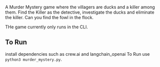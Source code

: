 
A Murder Mystery game where the villagers are ducks and a killer among them. Find the Killer as the detective, investigate the ducks and eliminate the killer. Can you find the fowl in the flock.

THe game currently only runs in the CLI.

## To Run
install dependencies such as crew.ai and langchain_openai
To Run use `python3 murder_mystery.py`.
